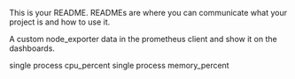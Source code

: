 This is your README. READMEs are where you can communicate what your project is and how to use it.

A custom node_exporter data in the prometheus client and show it on the dashboards.

single process cpu_percent
single process memory_percent
